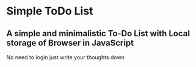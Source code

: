 # Simple ToDo List
## A simple and minimalistic To-Do List with Local storage of Browser in JavaScript 

No need to login just write your thoughts down


